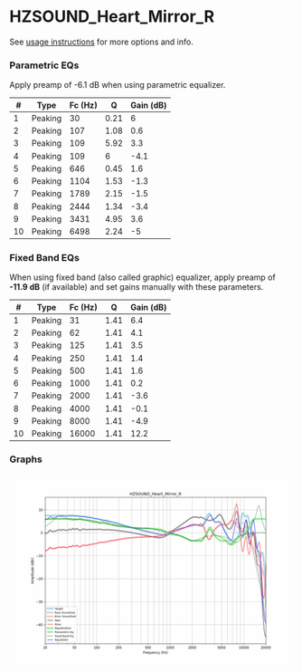 # HZSOUND_Heart_Mirror_R
See [usage instructions](https://github.com/jaakkopasanen/AutoEq#usage) for more options and info.

### Parametric EQs
Apply preamp of -6.1 dB when using parametric equalizer.

|   # | Type    |   Fc (Hz) |    Q |   Gain (dB) |
|-----|---------|-----------|------|-------------|
|   1 | Peaking |        30 | 0.21 |         6   |
|   2 | Peaking |       107 | 1.08 |         0.6 |
|   3 | Peaking |       109 | 5.92 |         3.3 |
|   4 | Peaking |       109 | 6    |        -4.1 |
|   5 | Peaking |       646 | 0.45 |         1.6 |
|   6 | Peaking |      1104 | 1.53 |        -1.3 |
|   7 | Peaking |      1789 | 2.15 |        -1.5 |
|   8 | Peaking |      2444 | 1.34 |        -3.4 |
|   9 | Peaking |      3431 | 4.95 |         3.6 |
|  10 | Peaking |      6498 | 2.24 |        -5   |

### Fixed Band EQs
When using fixed band (also called graphic) equalizer, apply preamp of **-11.9 dB** (if available) and set gains manually with these parameters.

|   # | Type    |   Fc (Hz) |    Q |   Gain (dB) |
|-----|---------|-----------|------|-------------|
|   1 | Peaking |        31 | 1.41 |         6.4 |
|   2 | Peaking |        62 | 1.41 |         4.1 |
|   3 | Peaking |       125 | 1.41 |         3.5 |
|   4 | Peaking |       250 | 1.41 |         1.4 |
|   5 | Peaking |       500 | 1.41 |         1.6 |
|   6 | Peaking |      1000 | 1.41 |         0.2 |
|   7 | Peaking |      2000 | 1.41 |        -3.6 |
|   8 | Peaking |      4000 | 1.41 |        -0.1 |
|   9 | Peaking |      8000 | 1.41 |        -4.9 |
|  10 | Peaking |     16000 | 1.41 |        12.2 |

### Graphs
![](./HZSOUND_Heart_Mirror_R.png)
